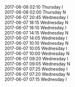 2017-06-08 02:10 Thursday  I  
2017-06-08 02:00 Thursday  N  
2017-06-07 20:45 Wednesday  I  
2017-06-07 18:15 Wednesday  N  
2017-06-07 18:10 Wednesday  I  
2017-06-07 14:15 Wednesday  N  
2017-06-07 14:05 Wednesday  I  
2017-06-07 10:10 Wednesday  N  
2017-06-07 10:05 Wednesday  I  
2017-06-07 10:00 Wednesday  N  
2017-06-07 09:20 Wednesday  I  
2017-06-07 09:05 Wednesday  N  
2017-06-07 07:25 Wednesday  I  
2017-06-07 07:20 Wednesday  N  
2017-06-07 07:15 Wednesday  I  
